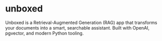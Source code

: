 # unboxed
Unboxed is a Retrieval-Augmented Generation (RAG) app that transforms your documents into a smart, searchable assistant. Built with OpenAI, pgvector, and modern Python tooling.
